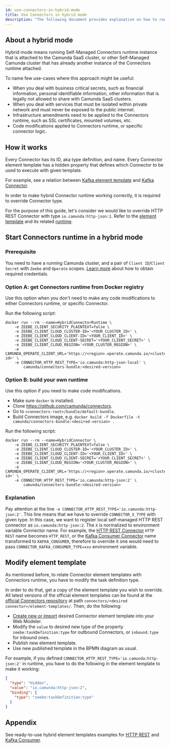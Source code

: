 ```yaml
---
id: use-connectors-in-hybrid-mode
title: Use Connectors in hybrid mode
description: "The following document provides explanation on how to run Connectors in hybrid mode."
---
```


## About a hybrid mode

Hybrid mode means running Self-Managed Connectors runtime instance that is attached to the Camunda SaaS cluster,
or other Self-Managed Camunda cluster that has already another instance of the Connectors runtime attached.

To name few use-cases where this approach might be useful:

- When you deal with business critical secrets, such as financial information, personal identifiable information, other information that is legally not allowed to share with Camunda SaaS clusters.
- When you deal with services that must be isolated within private network and must never be exposed to the public internet.
- Infrastructure amendments need to be applied to the Connectors runtime, such as SSL certificates, mounted volumes, etc.
- Code modifications applied to Connectors runtime, or specific connector logic.

## How it works

Every Connector has its ID, aka type definition, and name. Every Connector element template has a hidden property that
defines which Connector to be used to execute with given template.

For example, see a relation between [Kafka element template](https://github.com/camunda/connectors/blob/main/connectors/kafka/element-templates/kafka-inbound-connector.json#L39)
and [Kafka Connector](https://github.com/camunda/connectors/blob/main/connectors/kafka/src/main/java/io/camunda/connector/kafka/inbound/KafkaExecutable.java#L20).

In order to make hybrid Connector runtime working correctly, it is required to override Connector type.

For the purpose of this guide, let's consider we would like to override HTTP REST Connector with type `io.camunda:http-json:1`.
Refer to the [element template](https://github.com/camunda/connectors/blob/main/connectors/http/rest/element-templates/http-json-connector.json#L50) and its related [runtime](https://github.com/camunda/connectors/blob/main/connectors/http/rest/src/main/java/io/camunda/connector/http/rest/HttpJsonFunction.java#L43).

## Start Connectors runtime in a hybrid mode

### Prerequisite

You need to have a running Camunda cluster, and a pair of `Client ID`/`Client Secret` with `Zeebe` and `Operate` scopes.
[Learn more](../components/console/manage-clusters/manage-api-clients/) about how to obtain required credentials.

### Option A: get Connectors runtime from Docker registry

Use this option when you don't need to make any code modifications to either Connectors runtime, or specific Connector.

Run the following script:

```shell
docker run --rm --name=HybridConnectorRuntime \
    -e ZEEBE_CLIENT_SECURITY_PLAINTEXT=false \
    -e ZEEBE_CLIENT_CLOUD_CLUSTER-ID='<YOUR_CLUSTER_ID>' \
    -e ZEEBE_CLIENT_CLOUD_CLIENT-ID='<YOUR_CLIENT_ID>' \
    -e ZEEBE_CLIENT_CLOUD_CLIENT-SECRET='<YOUR_CLIENT_SECRET>' \
    -e ZEEBE_CLIENT_CLOUD_REGION='<YOUR_CLUSTER_REGION>' \
    -e CAMUNDA_OPERATE_CLIENT_URL='https://<region>.operate.camunda.io/<cluster-id>' \
    -e CONNECTOR_HTTP_REST_TYPE='io.camunda:http-json-local' \
        camunda/connectors-bundle:<desired-version>
```

### Option B: build your own runtime

Use this option if you need to make code modifications.

- Make sure `docker` is installed.
- Clone https://github.com/camunda/connectors.
- Go to `<connectors-root>/bundle/default-bundle`.
- Build Connectors image, e.g. `docker build -f Dockerfile -t camunda/connectors-bundle:<desired-version> .`

Run the following script:

```shell
docker run --rm --name=HybridConnector \
    -e ZEEBE_CLIENT_SECURITY_PLAINTEXT=false \
    -e ZEEBE_CLIENT_CLOUD_CLUSTER-ID='<YOUR_CLUSTER_ID>' \
    -e ZEEBE_CLIENT_CLOUD_CLIENT-ID='<YOUR_CLIENT_ID>' \
    -e ZEEBE_CLIENT_CLOUD_CLIENT-SECRET='<YOUR_CLIENT_SECRET>' \
    -e ZEEBE_CLIENT_CLOUD_REGION='<YOUR_CLUSTER_REGION>' \
    -e CAMUNDA_OPERATE_CLIENT_URL='https://<region>.operate.camunda.io/<cluster-id>' \
    -e CONNECTOR_HTTP_REST_TYPE='io.camunda:http-json:2' \
        camunda/connectors-bundle:<desired-version>
```

### Explanation

Pay attention at the line `-e CONNECTOR_HTTP_REST_TYPE='io.camunda:http-json:2'`. This line means that we have to override
`CONNECTOR_X_TYPE` with given type. In this case, we want to register local self-managed HTTP REST connector as `io.camunda:http-json:2`.
The `X` is normalized to environment variable Connector name. For example, the [HTTP REST Connector](https://github.com/camunda/connectors/blob/main/connectors/http/rest/src/main/java/io/camunda/connector/http/rest/HttpJsonFunction.java#L33)
`HTTP REST` name becomes `HTTP_REST`, or the [Kafka Consumer Connector](https://github.com/camunda/connectors/blob/main/connectors/kafka/src/main/java/io/camunda/connector/kafka/inbound/KafkaExecutable.java#L20) name
transformed to `KAFKA_CONSUMER`, therefore to override it one would need to pass `CONNECTOR_KAFKA_CONSUMER_TYPE=xxx` environment variable.

## Modify element template

As mentioned before, to relate Connector element templates with Connectors runtime, you have to modify the task definition type.

In order to do that, get a copy of the element template you wish to override. All latest versions of the official element
templates can be found at the [official Connectors repository](https://github.com/camunda/connectors) at path `connectors/<desired connector>/element-templates/`.
Then, do the following:

- [Create new or import](../components/connectors/manage-connector-templates/) desired Connector element template into your Web Modeler.
- Modify the `value` to desired new type of the property `zeebe:taskDefinition:type` for outbound Connectors, or `inbound.type` for inbound ones.
- Publish new element template.
- Use new published template in the BPMN diagram as usual.

For example, if you defined `CONNECTOR_HTTP_REST_TYPE='io.camunda:http-json:2'` in runtime, you have to do the following in the
element template to make it working:

```json
{
  "type": "Hidden",
  "value": "io.camunda:http-json:2",
  "binding": {
    "type": "zeebe:taskDefinition:type"
  }
}
```

## Appendix

See ready-to-use hybrid element templates examples for [HTTP REST](https://github.com/camunda/connectors/blob/main/connectors/http/rest/element-templates/http-json-connector-hybrid.json) and [Kafka Consumer](https://github.com/camunda/connectors/blob/main/connectors/kafka/element-templates/kafka-inbound-connector-hybrid.json).
